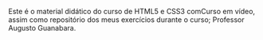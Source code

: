 Este é o material didático do curso de HTML5 e CSS3 comCurso em vídeo, assim como repositório dos meus exercícios durante o curso; Professor Augusto Guanabara.
